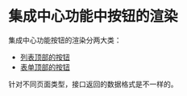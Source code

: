 # 集成中心功能中按钮的渲染

集成中心功能按钮的渲染分两大类：
* [列表顶部的按钮](list.md)
* [表单顶部的按钮](form.md)

针对不同页面类型，接口返回的数据格式是不一样的。
